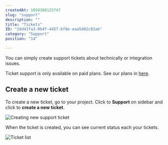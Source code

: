 ```yaml
---
createdAt: 1650380125747
slug: "support"
description: ""
title: "Tickets"
ID: "2dd41fa3-0b4f-4457-bf8e-eaa5d02c83ab"
category: "Support"
position: "14"

---
```


You can simply create support tickets about technically or integration issues.

<alert type="info">

Ticket support is only available on paid plans. See our plans in [here](https://contentrain.io/pricing).

</alert>

## Create a new ticket 

To create a new ticket, go to your project. Click to **Support** on sidebar and click to **create a new ticket**.

![Creating new support ticket](/images/ticket.png)


When the ticket is created, you can see current status each your tickets.


![Ticket list](/images/ticket-list.png)
